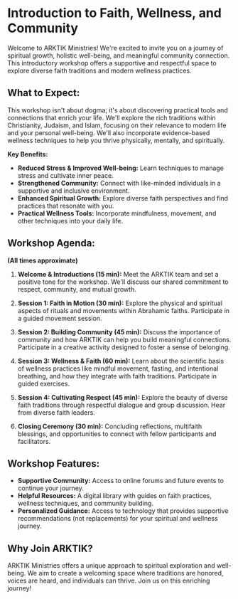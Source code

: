 # Introduction to Faith, Wellness, and Community

Welcome to ARKTIK Ministries!  We're excited to invite you on a journey of spiritual growth, holistic well-being, and meaningful community connection. This introductory workshop offers a supportive and respectful space to explore diverse faith traditions and modern wellness practices.

##  **What to Expect:**

This workshop isn't about dogma; it's about discovering practical tools and connections that enrich your life.  We'll explore the rich traditions within Christianity, Judaism, and Islam, focusing on their relevance to modern life and your personal well-being.  We'll also incorporate evidence-based wellness techniques to help you thrive physically, mentally, and spiritually.

**Key Benefits:**

* **Reduced Stress & Improved Well-being:** Learn techniques to manage stress and cultivate inner peace.
* **Strengthened Community:** Connect with like-minded individuals in a supportive and inclusive environment.
* **Enhanced Spiritual Growth:** Explore diverse faith perspectives and find practices that resonate with you.
* **Practical Wellness Tools:** Incorporate mindfulness, movement, and other techniques into your daily life.


##  **Workshop Agenda:**

**(All times approximate)**

1. **Welcome & Introductions (15 min):**  Meet the ARKTIK team and set a positive tone for the workshop.  We'll discuss our shared commitment to respect, community, and mutual growth.

2. **Session 1: Faith in Motion (30 min):** Explore the physical and spiritual aspects of rituals and movements within Abrahamic faiths.  Participate in a guided movement session.

3. **Session 2: Building Community (45 min):**  Discuss the importance of community and how ARKTIK can help you build meaningful connections.  Participate in a creative activity designed to foster a sense of belonging.

4. **Session 3: Wellness & Faith (60 min):**  Learn about the scientific basis of wellness practices like mindful movement, fasting, and intentional breathing, and how they integrate with faith traditions. Participate in guided exercises.

5. **Session 4: Cultivating Respect (45 min):**  Explore the beauty of diverse faith traditions through respectful dialogue and group discussion. Hear from diverse faith leaders.

6. **Closing Ceremony (30 min):**  Concluding reflections, multifaith blessings, and opportunities to connect with fellow participants and facilitators.


##  **Workshop Features:**

* **Supportive Community:**  Access to online forums and future events to continue your journey.
* **Helpful Resources:**  A digital library with guides on faith practices, wellness techniques, and community building.
* **Personalized Guidance:**  Access to technology that provides supportive recommendations (not replacements) for your spiritual and wellness journey.


##  **Why Join ARKTIK?**

ARKTIK Ministries offers a unique approach to spiritual exploration and well-being. We aim to create a welcoming space where traditions are honored, voices are heard, and individuals can thrive.  Join us on this enriching journey!
